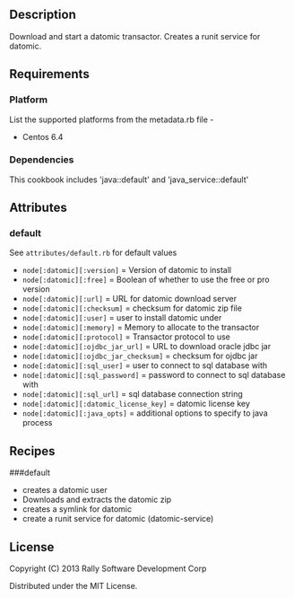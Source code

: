 ## Description
Download and start a datomic transactor. Creates a runit service for datomic.

## Requirements
### Platform
List the supported platforms from the metadata.rb file -
* Centos 6.4

### Dependencies
This cookbook includes 'java::default' and 'java_service::default'

## Attributes
### default
See `attributes/default.rb` for default values

* `node[:datomic][:version]` = Version of datomic to install
* `node[:datomic][:free]` = Boolean of whether to use the free or pro version
* `node[:datomic][:url]` = URL for datomic download server
* `node[:datomic][:checksum]` = checksum for datomic zip file
* `node[:datomic][:user]` = user to install datomic under
* `node[:datomic][:memory]` = Memory to allocate to the transactor
* `node[:datomic][:protocol]` = Transactor protocol to use
* `node[:datomic][:ojdbc_jar_url]` = URL to download oracle jdbc jar
* `node[:datomic][:ojdbc_jar_checksum]` = checksum for ojdbc jar
* `node[:datomic][:sql_user]` = user to connect to sql database with
* `node[:datomic][:sql_password]` = password to connect to sql database with
* `node[:datomic][:sql_url]` = sql database connection string
* `node[:datomic][:datomic_license_key]` = datomic license key
* `node[:datomic][:java_opts]` = additional options to specify to java process

## Recipes
###default
* creates a datomic user
* Downloads and extracts the datomic zip
* creates a symlink for datomic
* create a runit service for datomic (datomic-service)

## License
Copyright (C) 2013 Rally Software Development Corp

Distributed under the MIT License.
